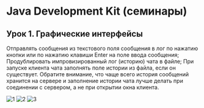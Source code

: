 # Java Development Kit (семинары)

## Урок 1. Графические интерфейсы


Отправлять сообщения из текстового поля сообщения в лог
по нажатию кнопки или по нажатию клавиши Enter на поле ввода сообщения;
Продублировать импровизированный лог (историю) чата в файле;
При запуске клиента чата заполнять поле истории из файла, если он существует. Обратите внимание, что чаще всего история сообщений хранится на сервере
и заполнение истории чата лучше делать при соединении с сервером, а не при открытии окна клиента.


![1](https://github.com/yurkovawika/Java_Development_Kit/assets/102153972/3358b69f-cd6c-46b4-8ee1-dfb68fccf821)
![2](https://github.com/yurkovawika/Java_Development_Kit/assets/102153972/a236a716-2e75-47d4-a879-064d2115a0e5)
![3](https://github.com/yurkovawika/Java_Development_Kit/assets/102153972/1ecaffe7-a286-45bd-8d17-d210d3c9ee57)
